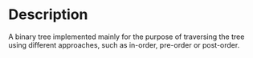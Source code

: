 # Description

A binary tree implemented mainly for the purpose of traversing the tree using different approaches, such as in-order, pre-order or post-order.
